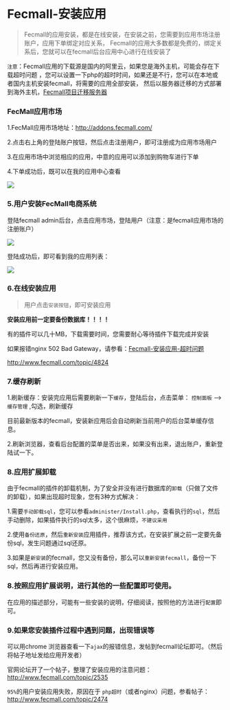 Fecmall-安装应用
============

> Fecmall的应用安装，都是在线安装，在安装之前，您需要到应用市场注册账户，应用下单绑定对应关系，
Fecmall的应用大多数都是免费的，绑定关系后，您就可以在fecmall后台应用中心进行在线安装了

`注意`：Fecmall应用的下载源是国内的阿里云，如果您是海外主机，可能会存在下载超时问题
，您可以设置一下php的超时时间，如果还是不行，您可以在本地或者国内主机安装fecmall，将需要的应用全部安装，
然后以服务器迁移的方式部署到海外主机，[Fecmall项目迁移服务器](http://www.fecmall.com/doc/fecshop-guide/instructions/cn-2.0/guide-fecmall_host_change.html)


### FecMall应用市场


1.FecMall应用市场地址：http://addons.fecmall.com/

2.点击右上角的登陆账户按钮，然后点击注册用户，即可注册成为应用市场用户

3.在应用市场中浏览相应的应用，中意的应用可以添加到购物车进行下单

4.下单成功后，既可以在我的应用中心查看

![](images/t1.png)


### 5.用户安装FecMall电商系统

登陆fecmall admin后台，点击应用市场，登陆用户（注意：是fecmall应用市场的注册账户）

![](images/zz91.png)

登陆成功后，即可看到我的应用列表：

![](images/zz92.png)

### 6.在线安装应用

> 用户点击`安装按钮`，即可安装应用

**安装应用前一定要备份数据库！！！！**

有的插件可以几十MB，下载需要时间，您需要耐心等待插件下载完成并安装

如果报错nginx 502 Bad Gateway，请参看：[Fecmall-安装应用-超时问题](fecmall-addons-install-timeout.md)



http://www.fecmall.com/topic/4824

### 7.缓存刷新

1.刷新缓存：安装完应用后需要刷新一下`缓存`，登陆后台，点击菜单： `控制面板` -->  `缓存管理`  ,勾选，刷新缓存

目前最新版本的fecmall，安装新应用后会自动刷新当前用户的后台菜单缓存信息。

2.刷新浏览器，查看后台配置的菜单是否出来，如果没有出来，退出账户，重新登陆试一下。

### 8.应用扩展卸载

由于fecmall的插件的卸载机制，为了安全并没有进行数据库的`卸载`（只做了文件的卸载），如果出现超时现象，您有3种方式解决：

1.需要`手动卸载sql`，您可以参看`administer/Install.php`，查看执行的`sql`，然后手动删除，如果插件执行的sql太多，这个很麻烦，`不建议采用`

2.使用`备份还原`，然后`重新安装`应用插件，推荐该方式，在安装扩展之前一定要先备份sql，发生问题通过sql还原。

3.如果是`新安装`的fecmall，您又没有备份，那么可以`重新安装fecmall`，备份一下sql，然后再进行安装应用。




### 8.按照应用扩展说明，进行其他的一些配置即可使用。

在应用的描述部分，可能有一些安装的说明，仔细阅读，按照他的方法进行`配置`即可。

### 9.如果您安装插件过程中遇到问题，出现错误等


可以用chrome
浏览器查看一下`ajax`的报错信息，发帖到fecmall论坛即可。（然后将帖子地址发给应用开发者）

官网论坛开了一个帖子，整理了安装应用的注意问题：http://www.fecmall.com/topic/2535

`95%`的用户安装应用失败，原因在于 `php超时`（或者nginx）问题，参看帖子：http://www.fecmall.com/topic/2474









